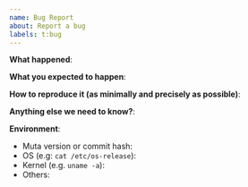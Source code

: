 ```yaml
---
name: Bug Report
about: Report a bug
labels: t:bug
---
```


<!-- Please use this template while reporting a bug and provide as much info as possible. Not doing so may result in your bug not being addressed in a timely manner. Thanks!
-->


**What happened**:

**What you expected to happen**:

**How to reproduce it (as minimally and precisely as possible)**:

**Anything else we need to know?**:

**Environment**:
- Muta version or commit hash:
- OS (e.g: `cat /etc/os-release`):
- Kernel (e.g. `uname -a`):
- Others:
